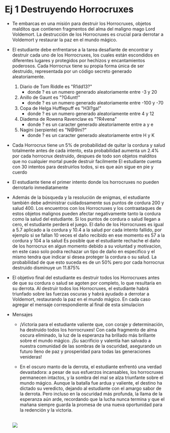 # Ej 1 Destruyendo Horrocruxes

- Te embarcas en una misión para destruir los Horrocruxes, objetos malditos que contienen fragmentos del alma del maligno mago Lord Voldemort. La destrucción de los Horrocruxes es crucial para derrotar a Voldemort y restaurar la paz en el mundo mágico.

- El estudiante debe enfrentarse a la tarea desafiante de encontrar y destruir cada uno de los Horrocruxes, los cuales están escondidos en diferentes lugares y protegidos por hechizos y encantamientos poderosos. Cada Horrocrux tiene su propia forma única de ser destruido, representada por un código secreto generado aleatoriamente.

    1. Diario de Tom Riddle        es "R1dd13?" 
        - donde ? es un numero generado aleatoriamente entre -3 y 20 
    1. Anillo de Gaunt             es "?G4unt!" 
        - donde ? es un numero generado aleatoriamente entre -100 y -70
    1. Copa de Helga Hufflepuff    es "H3l?ga!" 
        - donde ? es un numero generado aleatoriamente entre 4 y 12
    1. Diadema de Rowena Ravenclaw es "?R4vena" 
        - donde ? es un caracter generado aleatoriamente entre a y e 
    1. Nagini (serpiente)          es "N@9ini?" 
        - donde ? es un caracter generado aleatoriamente entre H y K 


- Cada Horrocrux tiene un 5% de probabilidad de quitar la cordura y salud totalmente antes de cada intento, esta probabilidad aumenta un 2.4% por cada horrocrux destruido, despues de todo son objetos malditos que no cualquier mortal puede destruir facilmente
El estudiante cuenta con 30 intentos para destruirlos todos, si es que aún sigue en pie y cuerdo

- El estudiante tiene el primer intento donde los horrocruxes no pueden derrotarlo inmediatamente 

- Además de la búsqueda y la resolución de enigmas, el estudiante también debe administrar cuidadosamente sus puntos de cordura 200 y salud 400. Los encuentros con los Horrocruxes y los contraataques de estos objetos malignos pueden afectar negativamente tanto la cordura como la salud del estudiante. Si los puntos de cordura o salud llegan a cero, el estudiante perderá el juego.
El daño de los Horrocruxes es igual a 5.7 aplicado a la cordura y 10.4 a la salud por cada intento fallido, por ejemplo si se fallan 10 veces el daño recibido en ese momento es 57 a la cordura y 104 a la salud
Es posible que el estudiante rechache el daño de los horrocrux en algun momento debido a su voluntad y motivacion, en este caso solo podra rechazar un tipo de daño en especifico y el mismo tendra que indicar si desea proteger la cordura o su salud. La probabilidad de que esto suceda es de un 50% pero por cada horrocrux destruido disminuye un 11.875%

- El objetivo final del estudiante es destruir todos los Horrocruxes antes de que su cordura o salud se agoten por completo, lo que resultaría en su derrota. Al destruir todos los Horrocruxes, el estudiante habrá triunfado sobre las fuerzas oscuras y habrá ayudado a derrotar a Voldemort, restaurando la paz en el mundo mágico. 
En cada caso agregar el mensaje correspondiente al final de esta simulacion

- Mensajes
    - ¡Victoria para el estudiante valiente que, con coraje y determinación, ha destruido todos los horrocruxes! Con cada fragmento de alma oscura eliminado, la luz de la esperanza ha brillado más brillante sobre el mundo mágico. ¡Su sacrificio y valentía han salvado a nuestra comunidad de las sombras de la oscuridad, asegurando un futuro lleno de paz y prosperidad para todas las generaciones venideras!


    - En el oscuro manto de la derrota, el estudiante enfrentó una verdad devastadora: a pesar de sus esfuerzos incansables, los horrocruxes permanecen intactos, y la sombra del mal se alza triunfante sobre el mundo mágico. Aunque la batalla fue ardua y valiente, el destino ha dictado su veredicto, dejando al estudiante con el amargo sabor de la derrota. Pero incluso en la oscuridad más profunda, la llama de la esperanza aún arde, recordando que la lucha nunca termina y que el mañana siempre guarda la promesa de una nueva oportunidad para la redención y la victoria.

    <br>

    <img src="https://wallpapers.com/images/hd/harry-potter-characters-using-magic-6nhsunyyq4kib7u8.jpg">